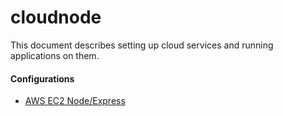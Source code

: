 # cloudnode

This document describes setting up cloud services and running applications on them.

#### Configurations

* [AWS EC2 Node/Express](./aws_ec2_node/aws_ec2_node_express.md)



